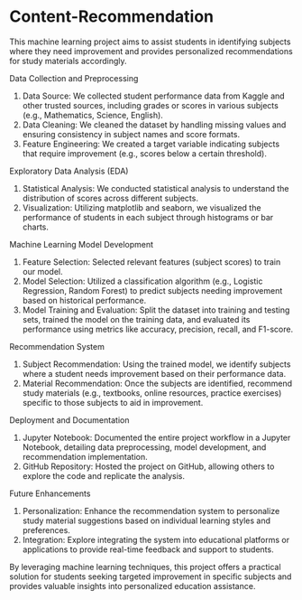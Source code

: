 # Content-Recommendation

This machine learning project aims to assist students in identifying subjects where they need improvement and provides personalized recommendations for study materials accordingly.

Data Collection and Preprocessing
1. Data Source: We collected student performance data from Kaggle and other trusted sources, including grades or scores in various subjects (e.g., Mathematics, Science, English).
2. Data Cleaning: We cleaned the dataset by handling missing values and ensuring consistency in subject names and score formats.
3. Feature Engineering: We created a target variable indicating subjects that require improvement (e.g., scores below a certain threshold).

Exploratory Data Analysis (EDA)
1. Statistical Analysis: We conducted statistical analysis to understand the distribution of scores across different subjects.
2. Visualization: Utilizing matplotlib and seaborn, we visualized the performance of students in each subject through histograms or bar charts.

Machine Learning Model Development
1. Feature Selection: Selected relevant features (subject scores) to train our model.
2. Model Selection: Utilized a classification algorithm (e.g., Logistic Regression, Random Forest) to predict subjects needing improvement based on historical performance.
3. Model Training and Evaluation: Split the dataset into training and testing sets, trained the model on the training data, and evaluated its performance using metrics like accuracy, precision, recall, and F1-score.

Recommendation System
1. Subject Recommendation: Using the trained model, we identify subjects where a student needs improvement based on their performance data.
2. Material Recommendation: Once the subjects are identified, recommend study materials (e.g., textbooks, online resources, practice exercises) specific to those subjects to aid in improvement.

Deployment and Documentation
1. Jupyter Notebook: Documented the entire project workflow in a Jupyter Notebook, detailing data preprocessing, model development, and recommendation implementation.
2. GitHub Repository: Hosted the project on GitHub, allowing others to explore the code and replicate the analysis.

Future Enhancements
1. Personalization: Enhance the recommendation system to personalize study material suggestions based on individual learning styles and preferences.
2. Integration: Explore integrating the system into educational platforms or applications to provide real-time feedback and support to students.

By leveraging machine learning techniques, this project offers a practical solution for students seeking targeted improvement in specific subjects and provides valuable insights into personalized education assistance.
